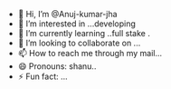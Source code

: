 - 👋 Hi, I’m @Anuj-kumar-jha
- 👀 I’m interested in ...developing
- 🌱 I’m currently learning ..full stake .
- 💞️ I’m looking to collaborate on ...
- 📫 How to reach me through my mail...
- 😄 Pronouns: shanu..
- ⚡ Fun fact: ...

<!---
Anuj-kumar-jha/Anuj-kumar-jha is a ✨ special ✨ repository because its `README.md` (this file) appears on your GitHub profile.
You can click the Preview link to take a look at your changes.
--->
